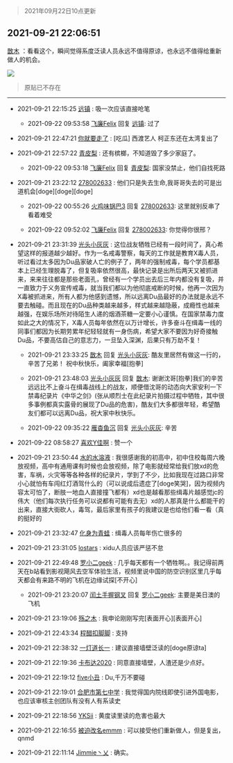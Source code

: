 > 2021年09月22日10点更新
<link rel="stylesheet" href="https://cdn.jsdelivr.net/gh/taotie6/sampleJSON@main/css/photo_show.css">
<meta name="referrer" content="no-referrer" />


 ## 2021-09-21 22:06:51 

 [㪚木](https://www.coolapk.com/feed/30162292?shareKey=YjUzYjY4YjIwMWI1NjE0OWYzOWY~) ：看看这个，瞬间觉得系度泛读人员永远不值得原谅，也永远不值得给重新做人的机会。 

<div class="album">
<img class="img-item" src="http://image.coolapk.com/feed/2021/0921/22/1081091_e1efe4de_3210_3711@600x8548.jpeg" />
</div>

> 原贴已不存在 

 ------- 

- 2021-09-21 22:15:25 [远镇](uid=1471248) : 吸一次应该直接呛笔 

    - 2021-09-22 09:53:58 [飞廉Felix](uid=900024) 回复 [远镇](uid=1471248): 过了 

- 2021-09-21 22:47:21 [你就要走了](uid=3251026) : [吃瓜] 西渡艺人 柯正东还在太湾复出了 

- 2021-09-21 22:57:22 [青皮梨](uid=1109281) : 还有槟榔，不知道毁了多少家庭了。 

    - 2021-09-22 09:53:18 [飞廉Felix](uid=900024) 回复 [青皮梨](uid=1109281): 国家没禁止，他们自找死路 

- 2021-09-21 23:22:12 [278002633](uid=130056) : 他们只是失去生命,我哥哥失去的可是出道机会[doge][doge][doge] 

    - 2021-09-22 00:55:26 [火鸡味锅巴3](uid=1060439) 回复 [278002633](uid=130056): 这里就别反串了 看着难受 

    - 2021-09-22 09:52:02 [飞廉Felix](uid=900024) 回复 [278002633](uid=130056): 你觉得你很邢？ 

- 2021-09-21 23:31:39 [光头小灰灰](uid=810539) : 这位战友牺牲已经有一段时间了，真心希望这样的报道越少越好。作为一名戒毒警察，每天的工作就是教育X毒人员，听过看过太多因为Du品家破人亡的例子了，两年的强制戒毒，每个学员都基本上已经生理脱毒了，但复吸率依然很高，最快记录是出所后两天又被抓进来，来来往往都是那些老面孔<!--break-->，曾经有一个学员出去后三年内都没有复吸，并一直致力于义务宣传戒毒，就当我们都以为他彻底戒断的时候，他再一次因为X毒被抓进来，所有人都为他感到遗憾，所以远离Du品最好的办法就是永远不要去触碰。而且现在的Du品种类越来越多，样式越来越隐蔽，成瘾性也越来越强，在娱乐场所对待陌生人递的烟酒茶糖一定要小心谨慎。在国家禁毒力度如此之大的情况下，X毒人员每年依然在以万计增长，许多奋斗在缉毒一线的同事们都因为长期劳累年纪轻轻就有一身伤病，希望大家不要因为好奇接触Du品，不要高估自己的意志力，一旦坠入深渊，后果只有万劫不复！ 

    - 2021-09-21 23:33:25 [㪚木](uid=1081091) 回复 [光头小灰灰](uid=810539): 酷友里居然有做这一行的，辛苦了兄弟！
祝中秋快乐，阖家幸福[抱拳] 

    - 2021-09-21 23:48:03 [光头小灰灰](uid=810539) 回复 [㪚木](uid=1081091): 谢谢沈哥[抱拳]我们的辛苦远远比不上奋斗在缉毒战线上的战友，顺便借沈哥的动态向大家安利一下禁毒纪录片《中华之剑》(张从顺烈士在此纪录片拍摄过程中牺牲，其中很多事例都真实露骨的展现了Du品的危害)，酷友们大多都很年轻，希望酷友们都可以远离Du品，祝大家中秋快乐。 

    - 2021-09-22 09:35:22 [雁杳鱼沉](uid=821543) 回复 [光头小灰灰](uid=810539): 辛苦 

- 2021-09-22 08:58:27 [喜欢Y佳啊](uid=4316073) : 赞一个 

- 2021-09-21 23:50:44 [水的水溶液](uid=5967820) : 我很感谢我的初高中，初中住校每周六晚放视频，高中有通用课有时候也会放视频，除了电影就经常给我们放xd的危害，车祸，火灾等等各种各样的纪录片，学到了不少，比如我现在过路口非常小心就怕有车闯红灯酒驾什么的（可以说成后遗症了[doge笑哭]，因为视频内容太可怕了<!--break-->，断肢一地血人直接撞飞都有）xd也是越看那些缉毒片越感觉jc的伟大（他们每次执行任务可以说都有可能有去无）xd的人那真是什么都能干的出来，直接大街砍人，毒驾，最后家里有孩子的我建议是也给他们看一看（真的挺好的 

- 2021-09-21 23:32:47 [化身为青蛙](uid=1209189) : 缉毒人员每年伤亡很多的 

- 2021-09-21 23:31:05 [lostars](uid=2165786) : xidu人员应该严惩不怠 

- 2021-09-21 22:49:48 [罗小二geek](uid=1537596) : 几乎每天都有一个牺牲啊。。我记得前两天在b站看到影视飓风去空军体验生活，视频里说中国的防空识别区里几乎每天都会有来路不明的飞机在边缘试探[不开心] 

    - 2021-09-21 23:20:07 [闰土手握钢叉](uid=3177928) 回复 [罗小二geek](uid=1537596): 主要是美日澳的飞机 

- 2021-09-21 23:19:06 [殇之木](uid=1085570) : 我申论刚刚写完[表面开心][表面开心] 

- 2021-09-21 22:43:34 [程醋扣脚脚](uid=4136077) : 支持 

- 2021-09-21 22:38:32 [一灯道长一](uid=2901910) : 建议直接墙壁泛读的[doge原谅ta] 

- 2021-09-21 22:19:36 [卡布达2020](uid=696546) : 同意直接墙壁，人渣还是少点好。 

- 2021-09-21 22:19:12 [five小丑](uid=2571337) : Du,千万不要碰 

- 2021-09-21 22:19:01 [合肥市第七中学](uid=3597151) : 我觉得国内院线即使引进外国电影，也应该审核主创团队有没有人有系读史 

- 2021-09-21 22:18:56 [YKSii](uid=2291498) : 黄度读里读的危害也最大 

- 2021-09-21 22:16:55 [被迫改名emmm](uid=3302275) : 可以接受他们重新做人，但是复出，qnmd 

- 2021-09-21 22:11:14 [Jimmie丶乂](uid=8304178) : 确实。 

